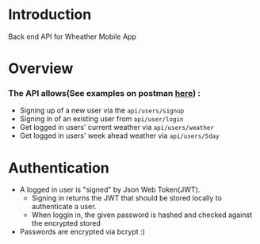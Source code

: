 # Introduction
Back end API for Wheather Mobile App


# Overview
### The API allows(See examples on postman [here](https://documenter.getpostman.com/view/7764095/SVfNv9Uc?version=latest)) :
- Signing up of a new user via the `api/users/signup` 
- Signing in of an existing user from `api/user/login`
- Get logged in users' current weather via `api/users/weather`
- Get logged in users' week ahead weather via `api/users/5day`
# Authentication
- A logged in user is "signed" by Json Web Token(JWT).
	- Signing in returns the JWT that should be stored locally to authenticate a user.
	- When loggin in, the given password is hashed and checked against the encrypted stored 
- Passwords are encrypted via bcrypt :)

